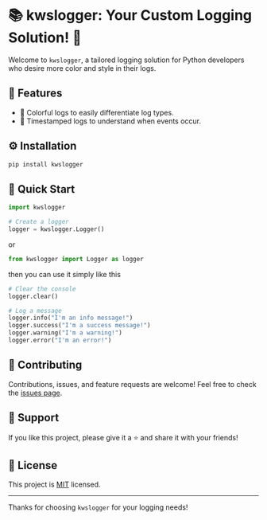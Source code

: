 # 📚 kwslogger: Your Custom Logging Solution! 🚀
Welcome to `kwslogger`, a tailored logging solution for Python developers who desire more color and style in their logs.

## 🌟 Features
- 🎨 Colorful logs to easily differentiate log types.
- 📅 Timestamped logs to understand when events occur.

## ⚙️ Installation
```bash
pip install kwslogger
```

## 🚀 Quick Start
```python
import kwslogger

# Create a logger
logger = kwslogger.Logger()
```
or
```python
from kwslogger import Logger as logger
```
then you can use it simply like this
```python
# Clear the console
logger.clear()

# Log a message
logger.info("I'm an info message!")
logger.success("I'm a success message!")
logger.warning("I'm a warning!")
logger.error("I'm an error!")
```

## 🤝 Contributing
Contributions, issues, and feature requests are welcome! Feel free to check the [issues page](https://github.com/kWAYTV/kwslogger/issues).

## 💖 Support
If you like this project, please give it a ⭐️ and share it with your friends!

## 📄 License
This project is [MIT](https://opensource.org/licenses/MIT) licensed.

---

Thanks for choosing `kwslogger` for your logging needs!
